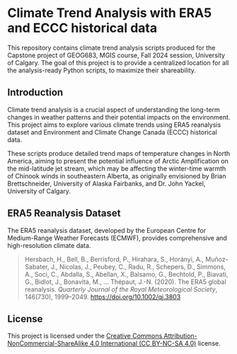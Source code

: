 # Climate Trend Analysis with ERA5 and ECCC historical data

This repository contains climate trend analysis scripts produced for the Capstone project of GEOG683, MGIS course, Fall 2024 session, University of Calgary. The goal of this project is to provide a centralized location for all the analysis-ready Python scripts, to maximize their shareability.

## Introduction

Climate trend analysis is a crucial aspect of understanding the long-term changes in weather patterns and their potential impacts on the environment. This project aims to explore various climate trends using ERA5 reanalysis dataset and Environment and Climate Change Canada (ECCC) historical data.

These scripts produce detailed trend maps of temperature changes in North America, aiming to present the potential influence of Arctic Amplification on the mid-latitude jet stream, which may be affecting the winter-time warmth of Chinook winds in southeastern Alberta, as originally envisioned by Brian Brettschneider, University of Alaska Fairbanks, and Dr. John Yackel, University of Calgary.

## ERA5 Reanalysis Dataset

The ERA5 reanalysis dataset, developed by the European Centre for Medium-Range Weather Forecasts (ECMWF), provides comprehensive and high-resolution climate data.

> Hersbach, H., Bell, B., Berrisford, P., Hirahara, S., Horányi, A., Muñoz-Sabater, J., Nicolas, J., Peubey, C., Radu, R., Schepers, D., Simmons, A., Soci, C., Abdalla, S., Abellan, X., Balsamo, G., Bechtold, P., Biavati, G., Bidlot, J., Bonavita, M., … Thépaut, J.-N. (2020). The ERA5 global reanalysis. *Quarterly Journal of the Royal Meteorological Society*, 146(730), 1999–2049. https://doi.org/10.1002/qj.3803

## License

This project is licensed under the [Creative Commons Attribution-NonCommercial-ShareAlike 4.0 International (CC BY-NC-SA 4.0)](https://creativecommons.org/licenses/by-nc-sa/4.0/) license.
